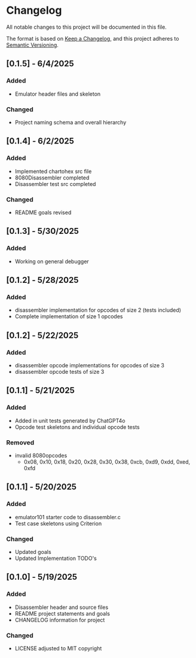 # Changelog

All notable changes to this project will be documented in this file.

The format is based on [Keep a Changelog](https://keepachangelog.com/en/1.1.0/),
and this project adheres to [Semantic Versioning](https://semver.org/spec/v2.0.0.html).
## [0.1.5] - 6/4/2025

### Added
- Emulator header files and skeleton

### Changed
- Project naming schema and overall hierarchy

## [0.1.4] - 6/2/2025

### Added
- Implemented chartohex src file 
- 8080Disassembler completed
- Disassembler test src completed

### Changed
- README goals revised

## [0.1.3] - 5/30/2025

### Added
- Working on general debugger

## [0.1.2] - 5/28/2025

### Added
- disassembler implementation for opcodes of size 2 (tests included)
- Complete implementation of size 1 opcodes

## [0.1.2] - 5/22/2025

### Added
- disassembler opcode implementations for opcodes of size 3
- disassembler opcode tests of size 3

## [0.1.1] - 5/21/2025

### Added
- Added in unit tests generated by ChatGPT4o
- Opcode test skeletons and individual opcode tests

### Removed
- invalid 8080opcodes
    - 0x08, 0x10, 0x18, 0x20, 0x28, 0x30, 0x38, 0xcb, 0xd9, 0xdd, 0xed, 0xfd

## [0.1.1] - 5/20/2025

### Added
- emulator101 starter code to disassembler.c
- Test case skeletons using Criterion

### Changed
- Updated goals
- Updated Implementation TODO's

## [0.1.0] - 5/19/2025

### Added
- Disassembler header and source files
- README project statements and goals
- CHANGELOG information for project

### Changed
- LICENSE adjusted to MIT copyright